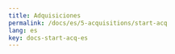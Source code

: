 ```yaml
---
title: Adquisiciones
permalink: /docs/es/5-acquisitions/start-acq
lang: es
key: docs-start-acq-es
---
```

